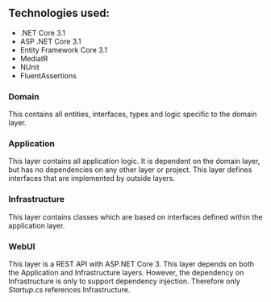 ## Technologies used:
* .NET Core 3.1
* ASP .NET Core 3.1
* Entity Framework Core 3.1
* MediatR
* NUnit
* FluentAssertions


### Domain

This contains all entities, interfaces, types and logic specific to the domain layer.


### Application

This layer contains all application logic. It is dependent on the domain layer, but has no dependencies on any other layer or project. 
This layer defines interfaces that are implemented by outside layers. 


### Infrastructure

This layer contains classes which are based on interfaces defined within the application layer.

### WebUI

This layer is a REST API with ASP.NET Core 3. 
This layer depends on both the Application and Infrastructure layers. However, the dependency on Infrastructure is only to support dependency injection. 
Therefore only *Startup.cs* references Infrastructure.
